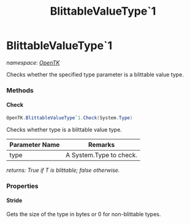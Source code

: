 ﻿---
title: BlittableValueType`1
---

# BlittableValueType`1
_namespace: [OpenTK](N-OpenTK.html)_

Checks whether the specified type parameter is a blittable value type.

### Methods

#### Check
```csharp
OpenTK.BlittableValueType`1.Check(System.Type)
```
Checks whether type is a blittable value type.

|Parameter Name|Remarks|
|--------------|-------|
|type|A System.Type to check.|

_returns: True if T is blittable; false otherwise._



### Properties

#### Stride
Gets the size of the type in bytes or 0 for non-blittable types.

